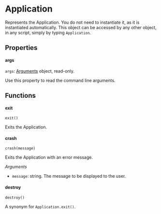 Application
===========

Represents the Application. You do not need to instantiate it, as it is instantiated automatically. This object can be accessed by any other object, in any script, simply by typing `Application`.

Properties
----------

#### args

`args`: [Arguments](/reference/arguments) object, read-only.

Use this property to read the command line arguments.

Functions
---------

#### exit

`exit()`

Exits the Application.

#### crash

`crash(message)`

Exits the Application with an error message.

*Arguments*

* `message`: string. The message to be displayed to the user.

#### destroy

`destroy()`

A synonym for `Application.exit()`.